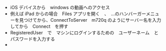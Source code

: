 * iOS デバイスから　windows の動画へのアクセス
* 例えば iPad からの場合　Files アプリを開く　、　...のハンバーガーメニューを見つけてから、ConnectToServer　m720q のようにサーバー名を入力してから　Connect　を押す
* RegisteredUser　で　マシンにログインするための　ユーザーネーム　と　パスワードを入力する
* 
